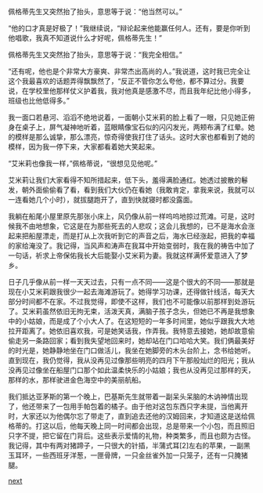 
佩格蒂先生又突然抬了抬头，意思等于说：“他当然可以。”

“他的口才真是好极了！”我继续说，“辩论起来他能赢任何人。还有，要是你听到他唱歌，我真不知道说什么才好呢，佩格蒂先生！”

佩格蒂先生又突然抬了抬头，意思等于说：“我完全相信。”

“还有呢，他也是个非常大方豪爽、非常杰出高尚的人。”我说道，这时我已完全让这个我最喜欢的话题弄得飘飘然了，“反正不管你怎么夸他，都不算过分。我要说，在学校里他那样仗义护着我，我对他真是感激不尽，而且我年纪比他小得多，班级也比他低得多。”

我一面口若悬河、滔滔不绝地说着，一面朝小艾米莉的脸上看了一眼，只见她正俯身在桌子上，屏气凝神地听着，蓝眼睛像宝石似的闪闪发光，两颊布满了红晕。她的模样是那么诚挚，那么漂亮，惊奇得使我打住了话头。这时大家也都看到了她的模样，因为我一停下来，大家都看着她大笑起来。

“艾米莉也像我一样，”佩格蒂说，“很想见见他呢。”

艾米莉让我们大家看得不知所措起来，低下头，羞得满脸通红。她透过披散的鬈发，朝外面偷偷看了看，看到我们大伙仍在看她（我敢肯定，拿我来说，我就可以一连看她几个小时），就拔腿跑开了，直到快就寝时都没露面。

我躺在船尾小屋里原先那张小床上，风仍像从前一样呜呜地掠过荒滩。可是，这时候我不由地想象，它这是在为那些死去的人悲叹；这会儿我想的，已不是海水会涨起来把船屋漂走，而是打从上次我听到它的声音之后，海水已经涨起，把我的幸福的家给淹没了。我记得，当风声和涛声在我耳中开始变弱时，我在我的祷告中加了一句话，祈求上帝保佑我长大后能娶小艾米莉为妻。我就这样满怀爱意进入了梦乡。

日子几乎像从前一样一天天过去，只有一点不同——这是个很大的不同——那就是现在小艾米莉跟我很少一起去海滩游玩了。她得学习功课，还得做针线活，每天大部分时间都不在家。不过我觉得，即使不这样，我们也不可能像以前那样到处游玩了。艾米莉虽然依旧无拘无束，活泼天真，满脑子孩子念头，但她已不再是我想象中的小姑娘，而是成了个小大人了。在这短短的一年多时间里，她似乎跟我大大地拉开距离了。她依旧喜欢我，可是她笑话我，作弄我。我特意去接她，她却故意偷偷走另一条路回家；看到我失望地回来时，她却站在门口哈哈大笑。我们俩最美好的时光是，她静静地坐在门口做活儿，我坐在她脚旁的木头台阶上，念书给她听。直到现在，我仍觉得，我从没再见过像那些明亮的四月下午那般灿烂的阳光；我从没再见过像坐在船屋门口那个如此温柔快乐的小姑娘；我也从没再见过那样的天，那样的水，那样驶进金色海空中的美丽航船。

我们抵达亚茅斯的第一个晚上，巴基斯先生就带着一副呆头呆脑的木讷神情出现了，他还带来了一包用手帕包着的橘子。由于他对这包东西只字未提，当他离开时，大家还以为他偶尔忘了带走了，直到追去还他的汉姆回来，才知道这是送给佩格蒂的。打这以后，他每天晚上同一时间都会出现，总是带来一个小包，而且照旧只字不提，把它留在门背后。这些表示爱情的礼物，种类繁多，而且也颇为古怪。我记得，其中有两对猪蹄子，一只很大的针插，半蒲式耳[2]左右的苹果，一副黑玉耳环，一些西班牙洋葱，一匣骨牌，一只金丝雀外加一只笼子，还有一只腌猪腿。

[next](page144.md)